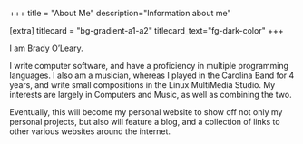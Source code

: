 +++
title = "About Me"
description="Information about me"

[extra]
titlecard = "bg-gradient-a1-a2"
titlecard_text="fg-dark-color"
+++

I am Brady O’Leary. 

I write computer software, and have a proficiency in multiple programming languages. I also am a musician, whereas I played in the Carolina Band for 4 years, and write small compositions in the Linux MultiMedia Studio. My interests are largely in Computers and Music, as well as combining the two.

Eventually, this will become my personal website to show off not only my personal projects, but also will feature a blog, and a collection of links to other various websites around the internet.

